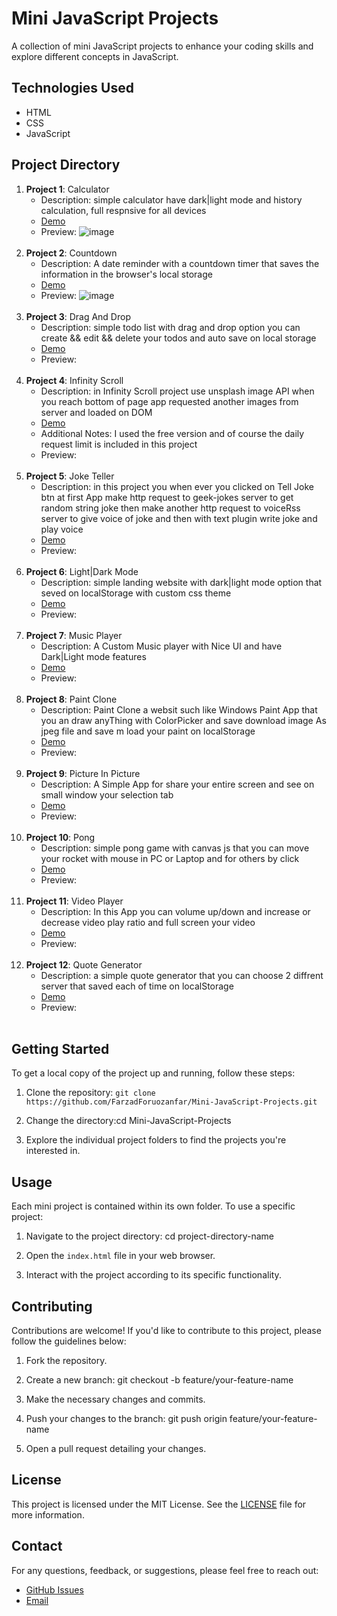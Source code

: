 # Mini JavaScript Projects


A collection of mini JavaScript projects to enhance your coding skills and explore different concepts in JavaScript.

## Technologies Used

- HTML
- CSS
- JavaScript

## Project Directory

1. **Project 1**: Calculator
   - Description: simple calculator have dark|light mode and history calculation, full respnsive for all devices
   - <a href="https://farzadforuozanfar.github.io/Mini-JavaScript-Projects/Calculator">Demo</a>
   - Preview: ![image](https://github.com/FarzadForuozanfar/Mini-JavaScript-Projects/assets/91725214/d81c2b40-65ea-4936-a018-a28f7c3ffdd4)
   <br>
2. **Project 2**: Countdown
   - Description: A date reminder with a countdown timer that saves the information in the browser's local storage
   - <a href="https://farzadforuozanfar.github.io/Mini-JavaScript-Projects/Countdown">Demo</a>
   - Preview: ![image](https://github.com/FarzadForuozanfar/Mini-JavaScript-Projects/assets/91725214/0428c339-9059-440e-a770-47823f6bf1c3)
   <br>
3. **Project 3**: Drag And Drop
   - Description: simple todo list with drag and drop option you can create && edit && delete your todos and auto save on local storage
   - <a href="https://farzadforuozanfar.github.io/Mini-JavaScript-Projects/Drag_And_Drop">Demo</a>
   - Preview: 
   <br>
4. **Project 4**: Infinity Scroll
   - Description: in Infinity Scroll project use unsplash image API when you reach bottom of page app requested another images from server and loaded on DOM
   - <a href="https://farzadforuozanfar.github.io/Mini-JavaScript-Projects/Infinity Scroll">Demo</a>
   - Additional Notes: I used the free version and of course the daily request limit is included in this project
   - Preview: 
   <br>
5. **Project 5**: Joke Teller
   - Description: in this project you when ever you clicked on Tell Joke btn at first App make http request to geek-jokes server to get random string joke then make another http request to voiceRss server to give voice of joke and then with text plugin write joke and play voice 
   - <a href="https://farzadforuozanfar.github.io/Mini-JavaScript-Projects/Joke_Teller">Demo</a>
   - Preview: 
   <br>
6. **Project 6**: Light|Dark Mode
   - Description: simple landing website with dark|light mode option that seved on localStorage with custom css theme
   - <a href="https://farzadforuozanfar.github.io/Mini-JavaScript-Projects/Light_Dark_Mode">Demo</a>
   - Preview: 
   <br>
7. **Project 7**: Music Player
   - Description: A Custom Music player with Nice UI and have Dark|Light mode features 
   - <a href="https://farzadforuozanfar.github.io/Mini-JavaScript-Projects/Calculator">Demo</a>
   - Preview: 
   <br>
8. **Project 8**: Paint Clone
   - Description: Paint Clone a websit such like Windows Paint App that you an draw anyThing with ColorPicker and save download image As jpeg file and save m load your paint on localStorage
   - <a href="https://farzadforuozanfar.github.io/Mini-JavaScript-Projects/Paint_Clone">Demo</a>
   - Preview: 
   <br>
9. **Project 9**: Picture In Picture
   - Description: A Simple App for share your entire screen and see on small window your selection tab
   - <a href="https://farzadforuozanfar.github.io/Mini-JavaScript-Projects/Picture_In_Picture">Demo</a>
   - Preview: 
   <br>
1. **Project 10**: Pong
   - Description: simple pong game with canvas js that you can move your rocket with mouse in PC or Laptop and for others by click
   - <a href="https://farzadforuozanfar.github.io/Mini-JavaScript-Projects/Pong">Demo</a>
   - Preview: 
   <br>
1. **Project 11**: Video Player
   - Description: In this App you can volume up/down and increase or decrease video play ratio and full screen your video
   - <a href="https://farzadforuozanfar.github.io/Mini-JavaScript-Projects/VideoPlayer">Demo</a>
   - Preview: 
   <br>
1. **Project 12**: Quote Generator
   - Description: a simple quote generator that you can choose 2 diffrent server that saved each of time on localStorage 
   - <a href="https://farzadforuozanfar.github.io/Mini-JavaScript-Projects/quote_generator">Demo</a>
   - Preview: 
   <br>
## Getting Started

To get a local copy of the project up and running, follow these steps:

1. Clone the repository: ```git clone https://github.com/FarzadForuozanfar/Mini-JavaScript-Projects.git```


2. Change the directory:cd Mini-JavaScript-Projects


3. Explore the individual project folders to find the projects you're interested in.

## Usage

Each mini project is contained within its own folder. To use a specific project:

1. Navigate to the project directory: cd project-directory-name


2. Open the `index.html` file in your web browser.

3. Interact with the project according to its specific functionality.

## Contributing

Contributions are welcome! If you'd like to contribute to this project, please follow the guidelines below:

1. Fork the repository.

2. Create a new branch: git checkout -b feature/your-feature-name


3. Make the necessary changes and commits.

4. Push your changes to the branch: git push origin feature/your-feature-name


5. Open a pull request detailing your changes.

## License

This project is licensed under the MIT License. See the [LICENSE](LICENSE) file for more information.

## Contact

For any questions, feedback, or suggestions, please feel free to reach out:

- [GitHub Issues](https://github.com/FarzadForuozanfar/Mini-JavaScript-Projects/issues)
- [Email](mailto:foruozanfar2000f@gmail.com)
